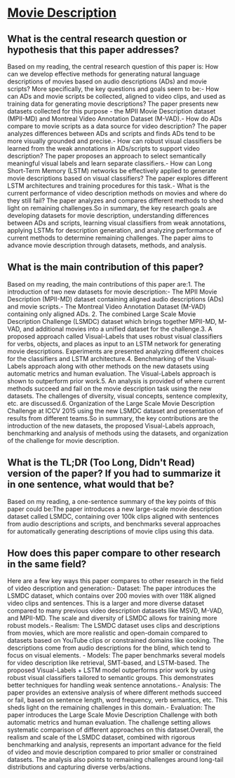 # [Movie Description](https://arxiv.org/abs/1605.03705)

## What is the central research question or hypothesis that this paper addresses?

Based on my reading, the central research question of this paper is: How can we develop effective methods for generating natural language descriptions of movies based on audio descriptions (ADs) and movie scripts? More specifically, the key questions and goals seem to be:- How can ADs and movie scripts be collected, aligned to video clips, and used as training data for generating movie descriptions? The paper presents new datasets collected for this purpose - the MPII Movie Description dataset (MPII-MD) and Montreal Video Annotation Dataset (M-VAD).- How do ADs compare to movie scripts as a data source for video description? The paper analyzes differences between ADs and scripts and finds ADs tend to be more visually grounded and precise.- How can robust visual classifiers be learned from the weak annotations in ADs/scripts to support video description? The paper proposes an approach to select semantically meaningful visual labels and learn separate classifiers.- How can Long Short-Term Memory (LSTM) networks be effectively applied to generate movie descriptions based on visual classifiers? The paper explores different LSTM architectures and training procedures for this task.- What is the current performance of video description methods on movies and where do they still fail? The paper analyzes and compares different methods to shed light on remaining challenges.So in summary, the key research goals are developing datasets for movie description, understanding differences between ADs and scripts, learning visual classifiers from weak annotations, applying LSTMs for description generation, and analyzing performance of current methods to determine remaining challenges. The paper aims to advance movie description through datasets, methods, and analysis.


## What is the main contribution of this paper?

Based on my reading, the main contributions of this paper are:1. The introduction of two new datasets for movie description:- The MPII Movie Description (MPII-MD) dataset containing aligned audio descriptions (ADs) and movie scripts.- The Montreal Video Annotation Dataset (M-VAD) containing only aligned ADs. 2. The combined Large Scale Movie Description Challenge (LSMDC) dataset which brings together MPII-MD, M-VAD, and additional movies into a unified dataset for the challenge.3. A proposed approach called Visual-Labels that uses robust visual classifiers for verbs, objects, and places as input to an LSTM network for generating movie descriptions. Experiments are presented analyzing different choices for the classifiers and LSTM architecture.4. Benchmarking of the Visual-Labels approach along with other methods on the new datasets using automatic metrics and human evaluation. The Visual-Labels approach is shown to outperform prior work.5. An analysis is provided of where current methods succeed and fail on the movie description task using the new datasets. The challenges of diversity, visual concepts, sentence complexity, etc. are discussed.6. Organization of the Large Scale Movie Description Challenge at ICCV 2015 using the new LSMDC dataset and presentation of results from different teams.So in summary, the key contributions are the introduction of the new datasets, the proposed Visual-Labels approach, benchmarking and analysis of methods using the datasets, and organization of the challenge for movie description.


## What is the TL;DR (Too Long, Didn't Read) version of the paper? If you had to summarize it in one sentence, what would that be?

Based on my reading, a one-sentence summary of the key points of this paper could be:The paper introduces a new large-scale movie description dataset called LSMDC, containing over 100k clips aligned with sentences from audio descriptions and scripts, and benchmarks several approaches for automatically generating descriptions of movie clips using this data.


## How does this paper compare to other research in the same field?

Here are a few key ways this paper compares to other research in the field of video description and generation:- Dataset: The paper introduces the LSMDC dataset, which contains over 200 movies with over 118K aligned video clips and sentences. This is a larger and more diverse dataset compared to many previous video description datasets like MSVD, M-VAD, and MPII-MD. The scale and diversity of LSMDC allows for training more robust models.- Realism: The LSMDC dataset uses clips and descriptions from movies, which are more realistic and open-domain compared to datasets based on YouTube clips or constrained domains like cooking. The descriptions come from audio descriptions for the blind, which tend to focus on visual elements. - Models: The paper benchmarks several models for video description like retrieval, SMT-based, and LSTM-based. The proposed Visual-Labels + LSTM model outperforms prior work by using robust visual classifiers tailored to semantic groups. This demonstrates better techniques for handling weak sentence annotations.- Analysis: The paper provides an extensive analysis of where different methods succeed or fail, based on sentence length, word frequency, verb semantics, etc. This sheds light on the remaining challenges in this domain.- Evaluation: The paper introduces the Large Scale Movie Description Challenge with both automatic metrics and human evaluation. The challenge setting allows systematic comparison of different approaches on this dataset.Overall, the realism and scale of the LSMDC dataset, combined with rigorous benchmarking and analysis, represents an important advance for the field of video and movie description compared to prior smaller or constrained datasets. The analysis also points to remaining challenges around long-tail distributions and capturing diverse verbs/actions.
